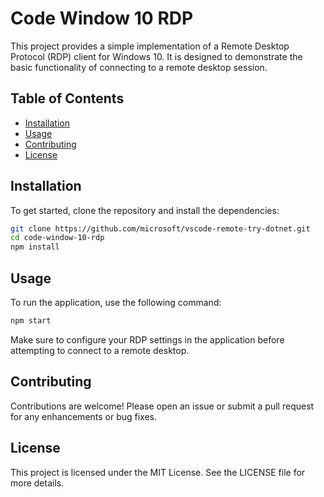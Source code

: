 # Code Window 10 RDP

This project provides a simple implementation of a Remote Desktop Protocol (RDP) client for Windows 10. It is designed to demonstrate the basic functionality of connecting to a remote desktop session.

## Table of Contents

- [Installation](#installation)
- [Usage](#usage)
- [Contributing](#contributing)
- [License](#license)

## Installation

To get started, clone the repository and install the dependencies:

```bash
git clone https://github.com/microsoft/vscode-remote-try-dotnet.git
cd code-window-10-rdp
npm install
```

## Usage

To run the application, use the following command:

```bash
npm start
```

Make sure to configure your RDP settings in the application before attempting to connect to a remote desktop.

## Contributing

Contributions are welcome! Please open an issue or submit a pull request for any enhancements or bug fixes.

## License

This project is licensed under the MIT License. See the LICENSE file for more details.